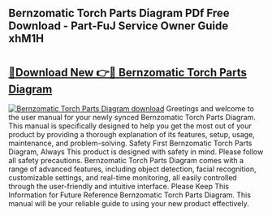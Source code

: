 ## Bernzomatic Torch Parts Diagram PDf Free Download - Part-FuJ Service Owner Guide xhM1H

# <h2><a href="http://dfhvt2z.blite.top/?on=Bernzomatic+Torch+Parts+Diagram">🔗Download New 👉🔴 Bernzomatic Torch Parts Diagram</a></h2>

[![Bernzomatic Torch Parts Diagram download](https://i.imgur.com/lujVjoI.png)](http://dfhvt2z.blite.top/?on=Bernzomatic+Torch+Parts+Diagram)
Greetings and welcome to the user manual for your newly synced Bernzomatic Torch Parts Diagram. This manual is specifically designed to help you get the most out of your product by providing a thorough explanation of its features, setup, usage, maintenance, and problem-solving. Safety First Bernzomatic Torch Parts Diagram, Always This product is designed with safety in mind. Please follow all safety precautions. Bernzomatic Torch Parts Diagram comes with a range of advanced features, including object detection, facial recognition, customizable settings, and real-time monitoring, all easily controlled through the user-friendly and intuitive interface. Please Keep This Information for Future Reference Bernzomatic Torch Parts Diagram. This manual will be your reliable guide to using your new product effectively.
